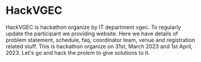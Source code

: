 # HackVGEC
HackVGEC is hackathon organize by IT department vgec. To regularly update the participant we providing website. Here we have details of problem statement, schedule, faq, coordinator team, venue and registration related stuff. This is hackathon organize on 31st, March 2023 and 1st April, 2023. Let's go and hack the prolem to give solutions to it.
